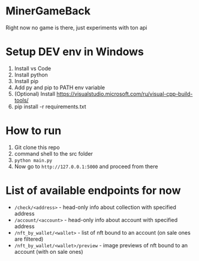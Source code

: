 # MinerGameBack
Right now no game is there, just experiments with ton api

# Setup DEV env in Windows
1. Install vs Code
2. Install python
3. Install pip
4. Add py and pip to PATH env variable
5. (Optional) Install https://visualstudio.microsoft.com/ru/visual-cpp-build-tools/
6. pip install -r requirements.txt

# How to run
1. Git clone this repo
2. command shell to the src folder
3. `python main.py`
4. Now go to `http://127.0.0.1:5000` and proceed from there

# List of available endpoints for now
- `/check/<address>` - head-only info about collection with specified address
- `/account/<account>` - head-only info about account with specified address
- `/nft_by_wallet/<wallet>` - list of nft bound to an account (on sale ones are filtered)
- `/nft_by_wallet/<wallet>/preview` - image previews of nft bound to an account (with on sale ones)
